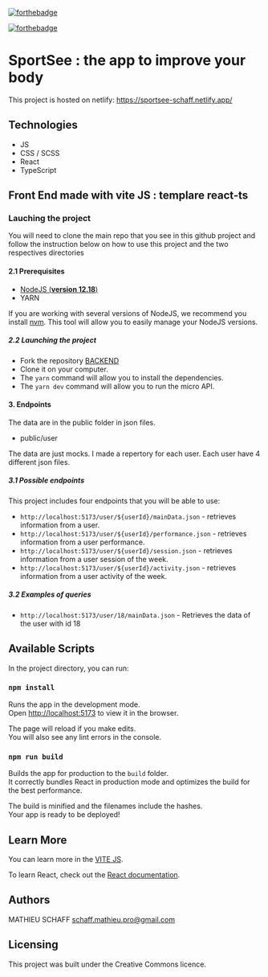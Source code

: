 [![forthebadge](https://forthebadge.com/images/badges/uses-css.svg)](https://forthebadge.com)

[![forthebadge](https://forthebadge.com/images/badges/made-with-typescript.svg)](https://forthebadge.com)

# SportSee : the app to improve your body

This project is hosted on netlify: https://sportsee-schaff.netlify.app/

## Technologies

- JS
- CSS / SCSS
- React
- TypeScript

## Front End made with vite JS : templare react-ts

### Lauching the project

You will need to clone the main repo that you see in this github project and follow the instruction below on how to use this project and the two respectives directories

#### 2.1 Prerequisites

- [NodeJS (**version 12.18**)](https://nodejs.org/en/)
- YARN

If you are working with several versions of NodeJS, we recommend you install [nvm](https://github.com/nvm-sh/nvm). This tool will allow you to easily manage your NodeJS versions.

##### 2.2 Launching the project

- Fork the repository [BACKEND](https://github.com/OpenClassrooms-Student-Center/P9-front-end-dashboard)
- Clone it on your computer.
- The `yarn` command will allow you to install the dependencies.
- The `yarn dev` command will allow you to run the micro API.

#### 3. Endpoints

The data are in the public folder in json files.

- public/user

The data are just mocks. I made a repertory for each user. Each user have 4 different json files.

##### 3.1 Possible endpoints

This project includes four endpoints that you will be able to use:

- `http://localhost:5173/user/${userId}/mainData.json` - retrieves information from a user.
- `http://localhost:5173/user/${userId}/performance.json` - retrieves information from a user performance.
- `http://localhost:5173/user/${userId}/session.json` - retrieves information from a user session of the week.
- `http://localhost:5173/user/${userId}/activity.json` - retrieves information from a user activity of the week.

##### 3.2 Examples of queries

- `http://localhost:5173/user/18/mainData.json` - Retrieves the data of the user with id 18

## Available Scripts

In the project directory, you can run:

### `npm install`

Runs the app in the development mode.\
Open [http://localhost:5173](http://localhost:5173) to view it in the browser.

The page will reload if you make edits.\
You will also see any lint errors in the console.

### `npm run build`

Builds the app for production to the `build` folder.\
It correctly bundles React in production mode and optimizes the build for the best performance.

The build is minified and the filenames include the hashes.\
Your app is ready to be deployed!

## Learn More

You can learn more in the [VITE JS](https://vitejs.dev/guide/#browser-support).

To learn React, check out the [React documentation](https://reactjs.org/).

## Authors

MATHIEU SCHAFF schaff.mathieu.pro@gmail.com

## Licensing

This project was built under the Creative Commons licence.
